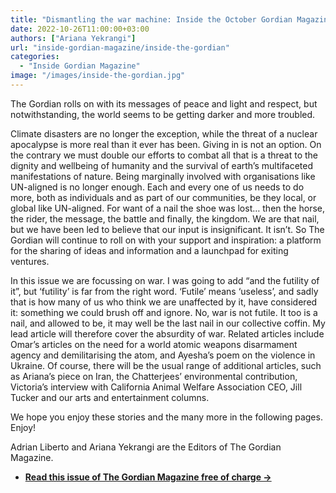 ```yaml
---
title: "Dismantling the war machine: Inside the October Gordian Magazine"
date: 2022-10-26T11:00:00+03:00
authors: ["Ariana Yekrangi"]
url: "inside-gordian-magazine/inside-the-gordian"
categories: 
  - "Inside Gordian Magazine"
image: "/images/inside-the-gordian.jpg"
---
```


The Gordian rolls on with its messages of peace and light and respect, but notwithstanding, the world seems to be getting darker and more troubled. 

Climate disasters are no longer the exception, while the threat of a nuclear apocalypse is more real than it ever has been. Giving in is not an option. On the contrary we must double our efforts to combat all that is a threat to the dignity and wellbeing of humanity and the survival of earth’s multifaceted manifestations of nature. Being marginally involved with organisations like UN-aligned is no longer enough. Each and every one of us needs to do more, both as individuals and as part of our communities, be they local, or global like UN-aligned. For want of a nail the shoe was lost… then the horse, the rider, the message, the battle and finally, the kingdom. We are that nail, but we have been led to believe that our input is insignificant. It isn’t. So The Gordian will continue to roll on with your support and inspiration: a platform for the sharing of ideas and information and a launchpad for exiting ventures.

In this issue we are focussing on war. I was going to add “and the futility of it”, but ‘futility’ is far from the right word. ‘Futile’ means ‘useless’, and sadly that is how many of us who think we are unaffected by it, have considered it: something we could brush off and ignore. No, war is not futile. It too is a nail, and allowed to be, it may well be the last nail in our collective coffin. My lead article will therefore cover the absurdity of war. Related articles include Omar’s articles on the need for a world atomic weapons disarmament agency and demilitarising the atom, and Ayesha’s poem on the violence in Ukraine. Of course, there will be the usual range of additional articles, such as Ariana’s piece on Iran, the Chatterjees’ environmental contribution, Victoria’s interview with California Animal Welfare Association CEO, Jill Tucker and our arts and entertainment columns.

We hope you enjoy these stories and the many more in the following pages. Enjoy! 

Adrian Liberto and Ariana Yekrangi are the Editors of The Gordian Magazine.

- **[Read this issue of The Gordian Magazine free of charge →](https://un-aligned.org/the-gordian-magazine/gordian-october-issue-vol-6/)**

